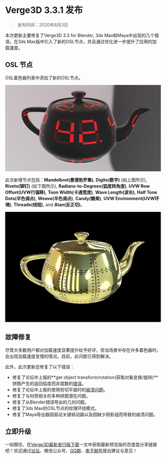 # Verge3D 3.3.1 发布

> 发布时间：2020年8月3日

本次更新主要修复了Verge3D 3.3 for Blender, 3ds Max和Maya中出现的几个错误。在3ds Max版中引入了新的OSL节点，并且通过优化进一步提升了应用的加载速度。


## OSL 节点

OSL着色器列表中添加了新的OSL节点。

![image](_media/max-osl-digits-node-1024x568.jpg)

此次新增节点包括：**Mandelbrot(曼德勃罗集)**, **Digits(数字)** (如上图所示), **Rivets(铆钉)** (如下图所示), **Radians-to-Degrees(弧度转角度)**, **UVW Row Offset(UVW行偏移)**, **Toon Width(卡通宽度)**, **Wave Length(波长)**, **Half Tone Dots(半色调点)**, **Weave(半色调点)**, **Candy(糖果)**, **UVW Environment(UVW环境)**, **Threads(线程)**, and **Atan(反正切)**。

![image](_media/max-osl-rivets-node.jpg)



## 故障修复

尽管大多数用户都对加载速度显著提升给予好评，但当场景中存在许多着色器时，会出现加载速度变慢的情况。目前，此问题已得到解决。

此外，此次更新还修复了以下错误：

- 修复了论坛中上报的**get object transform/rotation(获取对象变换/旋转)**拼图产生的返回弧度而非度数的[错误](https://www.soft8soft.com/topic/get-rotation-and-set-rotation-in-3-3-0/)。
- 修复了论坛中上报的使用剪切平面时的[崩溃问题](https://www.soft8soft.com/topic/object-clipping-issues/)。
- 修复了与材质相关的多种拼图潜在问题。
- 修复了从Blender错误导出的几何问题。
- 修复了3ds Max的OSL节点的纹理环绕模式。
- 修复了Maya导出器因驱动关键帧动画以及因缺少阴影组而导致的崩溃问题。



## 立即升级

一如既往，在[Verge3D最新发行版下载](https://mp.weixin.qq.com/s/K-AWZ8smyOUt1pm0lgmpzQ)一文中获取最新预览版的百度盘分享链接吧！欢迎通过[论坛](https://www.soft8soft.com/forums/)、微信公众号、[QQ群](https://shang.qq.com/wpa/qunwpa?idkey=c31cf6597f3ed7ce68bd47aba6bba23049bf973ac6acc59b0a5a7d1bd933b3ea)、[电子邮件](mailto:verge3d@funjoy.tech)提出建议与意见！



